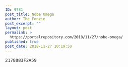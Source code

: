 ```yaml
---
ID: 9781
post_title: Nobe Omega
author: The Fonzie
post_excerpt: ""
layout: post
permalink: >
  https://portalrepository.com/2018/11/27/nobe-omega/
published: true
post_date: 2018-11-27 10:19:50
---
```

<pre>2178083F2A59</pre>